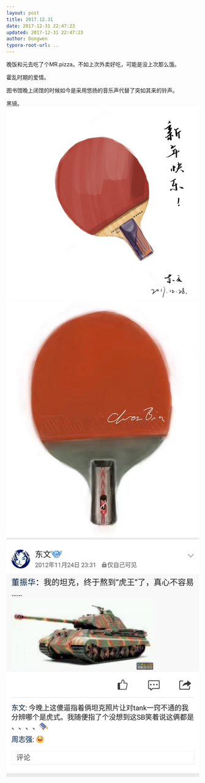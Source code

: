 ```yaml
---
layout: post
title: 2017.12.31
date: 2017-12-31 22:47:23
updated: 2017-12-31 22:47:23
author: Dongwen
typora-root-url: ..
---
```




晚饭和元去吃了个MR.pizza。不如上次外卖好吃，可能是没上次那么饿。

霍乱时期的爱情。

图书馆晚上闭馆的时候如今是采用悠扬的音乐声代替了突如其来的铃声。

黑镜。   ![](/img/in-post/x47615539.jpg)
![](/img/in-post/x47615536.jpg)
![](/img/in-post/x47615537.jpg)
